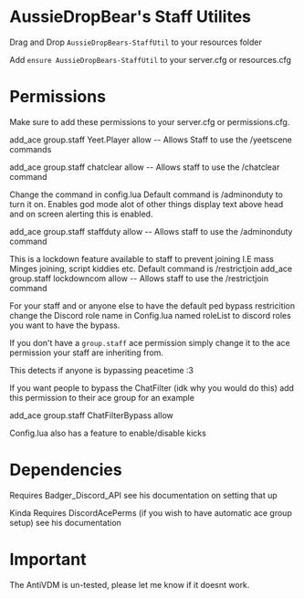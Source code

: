 # AussieDropBear's Staff Utilites

Drag and Drop ``AussieDropBears-StaffUtil`` to your resources folder

Add ``ensure AussieDropBears-StaffUtil`` to your server.cfg or resources.cfg

# Permissions

Make sure to add these permissions to your server.cfg or permissions.cfg.

add_ace group.staff Yeet.Player allow -- Allows Staff to use the /yeetscene commands

add_ace group.staff chatclear allow -- Allows staff to use the /chatclear command

<!-- Staff Duty -->

Change the command in config.lua
Default command is /adminonduty to turn it on.
Enables god mode alot of other things
display text above head and on screen alerting this is enabled. 

add_ace group.staff staffduty allow -- Allows staff to use the /adminonduty command

<!-- Server Lockdown Join Restriction -->

This is a lockdown feature available to staff to prevent joining I.E mass Minges joining, script kiddies etc.
Default command is /restrictjoin 
add_ace group.staff lockdowncom allow -- Allows staff to use the /restrictjoin command

<!-- Default Ped Restrciton  -->

For your staff and or anyone else to have the default ped bypass restricition change the Discord role name in Config.lua named roleList to discord roles you want to have the bypass.

If you don't have a ``group.staff`` ace permission simply change it to the ace permission your staff are inheriting from.

<!-- Peacetime Detection Bypass -->

This detects if anyone is bypassing peacetime :3

<!-- Chat Filtering Permissions -->

If you want people to bypass the ChatFilter (idk why you would do this) add this permission to their ace group for an example

add_ace group.staff ChatFilterBypass allow

Config.lua also has a feature to enable/disable kicks

# Dependencies

Requires Badger_Discord_API see his documentation on setting that up

Kinda Requires DiscordAcePerms (if you wish to have automatic ace group setup) see his documentation

# Important 

The AntiVDM is un-tested, please let me know if it doesnt work.